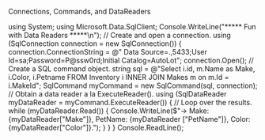 Connections, Commands,
and DataReaders

using System;
using Microsoft.Data.SqlClient;
Console.WriteLine("***** Fun with Data Readers *****\n");
// Create and open a connection.
using (SqlConnection connection = new SqlConnection())
{
connection.ConnectionString =
@" Data Source=.,5433;User Id=sa;Password=P@ssw0rd;Initial Catalog=AutoLot";
connection.Open();
// Create a SQL command object.
string sql =
@"Select i.id, m.Name as Make, i.Color, i.Petname
FROM Inventory i
INNER JOIN Makes m on m.Id = i.MakeId";
SqlCommand myCommand = new SqlCommand(sql, connection);
// Obtain a data reader a la ExecuteReader().
using (SqlDataReader myDataReader = myCommand.ExecuteReader())
{
// Loop over the results.
while (myDataReader.Read())
{
Console.WriteLine($"-> Make: {myDataReader["Make"]}, PetName: {myDataReader
["PetName"]}, Color: {myDataReader["Color"]}.");
}
}
}
Console.ReadLine();


